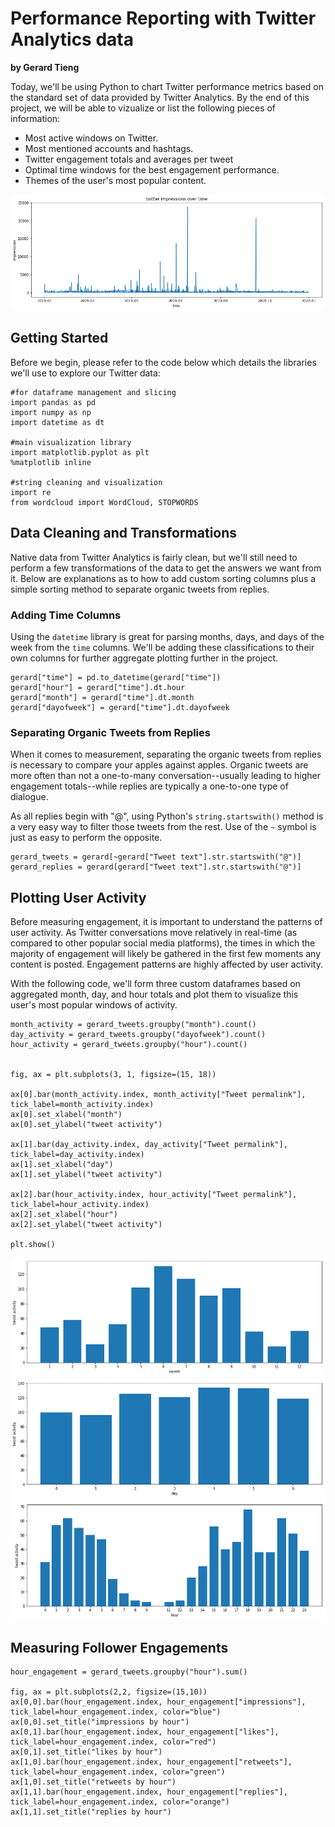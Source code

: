 # Performance Reporting with Twitter Analytics data
**by Gerard Tieng**  

Today, we'll be using Python to chart Twitter performance metrics based on the standard set of data provided by Twitter Analytics. By the end of this project, we will be able to vizualize or list the following pieces of information:

- Most active windows on Twitter.
- Most mentioned accounts and hashtags.
- Twitter engagement totals and averages per tweet
- Optimal time windows for the best engagement performance.
- Themes of the user's most popular content.

![](https://github.com/gtieng/twitter_analytics/blob/master/readme_images/yearly_impressions.png)

## Getting Started
Before we begin, please refer to the code below which details the libraries we'll use to explore our Twitter data:

```
#for dataframe management and slicing
import pandas as pd
import numpy as np
import datetime as dt

#main visualization library
import matplotlib.pyplot as plt
%matplotlib inline

#string cleaning and visualization
import re
from wordcloud import WordCloud, STOPWORDS
```

## Data Cleaning and Transformations
Native data from Twitter Analytics is fairly clean, but we'll still need to perform a few transformations of the data to get the answers we want from it. Below are explanations as to how to add custom sorting columns plus a simple sorting method to separate organic tweets from replies.

### Adding Time Columns
Using the `datetime` library is great for parsing months, days, and days of the week from the `time` columns. We'll be adding these classifications to their own columns for further aggregate plotting further in the project.

```
gerard["time"] = pd.to_datetime(gerard["time"])
gerard["hour"] = gerard["time"].dt.hour
gerard["month"] = gerard["time"].dt.month
gerard["dayofweek"] = gerard["time"].dt.dayofweek
```

### Separating Organic Tweets from Replies
When it comes to measurement, separating the organic tweets from replies is necessary to compare your apples against apples. Organic tweets are more often than not a one-to-many conversation--usually leading to higher engagement totals--while replies are typically a one-to-one type of dialogue.

As all replies begin with "@", using Python's `string.startswith()` method is a very easy way to filter those tweets from the rest. Use of the `~` symbol is just as easy to perform the opposite.

```
gerard_tweets = gerard[~gerard["Tweet text"].str.startswith("@")]
gerard_replies = gerard[gerard["Tweet text"].str.startswith("@")]
```

## Plotting User Activity
Before measuring engagement, it is important to understand the patterns of user activity. As Twitter conversations move relatively in real-time (as compared to other popular social media platforms), the times in which the majority of engagement will likely be gathered in the first few moments any content is posted. Engagement patterns are highly affected by user activity.

With the following code, we'll form three custom dataframes based on aggregated month, day, and hour totals and plot them to visualize this user's most popular windows of activity.

```
month_activity = gerard_tweets.groupby("month").count()
day_activity = gerard_tweets.groupby("dayofweek").count()
hour_activity = gerard_tweets.groupby("hour").count()


fig, ax = plt.subplots(3, 1, figsize=(15, 18))

ax[0].bar(month_activity.index, month_activity["Tweet permalink"], tick_label=month_activity.index)
ax[0].set_xlabel("month")
ax[0].set_ylabel("tweet activity")

ax[1].bar(day_activity.index, day_activity["Tweet permalink"], tick_label=day_activity.index)
ax[1].set_xlabel("day")
ax[1].set_ylabel("tweet activity")

ax[2].bar(hour_activity.index, hour_activity["Tweet permalink"], tick_label=hour_activity.index)
ax[2].set_xlabel("hour")
ax[2].set_ylabel("tweet activity")

plt.show()
```
![](https://github.com/gtieng/twitter_analytics/blob/master/readme_images/activity_plot.png)

## Measuring Follower Engagements


```
hour_engagement = gerard_tweets.groupby("hour").sum()

fig, ax = plt.subplots(2,2, figsize=(15,10))
ax[0,0].bar(hour_engagement.index, hour_engagement["impressions"], tick_label=hour_engagement.index, color="blue")
ax[0,0].set_title("impressions by hour")
ax[0,1].bar(hour_engagement.index, hour_engagement["likes"], tick_label=hour_engagement.index, color="red")
ax[0,1].set_title("likes by hour")
ax[1,0].bar(hour_engagement.index, hour_engagement["retweets"], tick_label=hour_engagement.index, color="green")
ax[1,0].set_title("retweets by hour")
ax[1,1].bar(hour_engagement.index, hour_engagement["replies"], tick_label=hour_engagement.index, color="orange")
ax[1,1].set_title("replies by hour")
```



